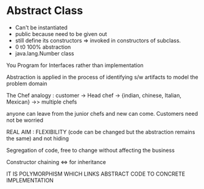 # Abstract Class

  * Can't be instantiated
  * public because need to be given out
  * still define its constructors => invoked in constructors of subclass.
  * 0 t0 100% abstraction
  * java.lang.Number class
  
  
  You Program for Interfaces rather than implementation
  
  Abstraction is applied in the process of identifying s/w artifacts to model the problem domain
  
  The Chef analogy : customer -> Head chef -> {indian, chinese, Italian, Mexican} ->> multiple chefs
  
  anyone can leave from the junior chefs and new can come. Customers need not be worried
  
  REAL AIM : FLEXIBILITY (code can be changed but the abstraction remains the same) and not hiding
  
  Segregation of code, free to change without affecting the business
  
  Constructor chaining <=> for inheritance
  
  IT IS POLYMORPHISM WHICH LINKS ABSTRACT CODE TO CONCRETE IMPLEMENTATION
  
  